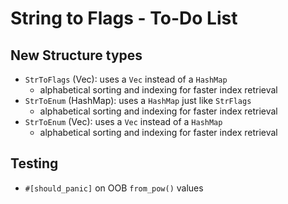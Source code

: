 # String to Flags - To-Do List

## New Structure types

- `StrToFlags` (Vec): uses a `Vec` instead of a `HashMap`
  - alphabetical sorting and indexing for faster index retrieval
- `StrToEnum` (HashMap): uses a `HashMap` just like `StrFlags`
  - alphabetical sorting and indexing for faster index retrieval
- `StrToEnum` (Vec): uses a `Vec` instead of a `HashMap`
  - alphabetical sorting and indexing for faster index retrieval

## Testing

- `#[should_panic]` on OOB `from_pow()` values
